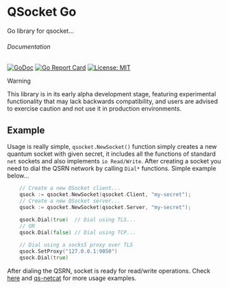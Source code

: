 # QSocket Go
Go library for qsocket...


###### Documentation 
[![GoDoc](https://godoc.org/github.com/qsocket/qsocket-go?status.svg)](http://godoc.org/github.com/qsocket/qsocket-go)
[![Go Report Card](https://goreportcard.com/badge/github.com/qsocket/qs-netcat)](https://goreportcard.com/report/github.com/qsocket/qs-netcat)
[![License: MIT](https://img.shields.io/github/license/qsocket/qsocket-go.svg)](https://raw.githubusercontent.com/qsocket/qsocket-go/master/LICENSE)


> [!WARNING]  
> This library is in its early alpha development stage, featuring experimental functionality that may lack backwards compatibility, and users are advised to exercise caution and not use it in production environments.

## Example
Usage is really simple, `qsocket.NewSocket()` function simply creates a new quantum socket with given secret, it includes all the functions of standard `net` sockets and also implements `io Read/Write`. After creating a socket you need to dial the QSRN network by calling `Dial*` functions. Simple example below...
```go
    // Create a new QSocket client...
    qsock := qsocket.NewSocket(qsocket.Client, "my-secret");
    // Create a new QSocket server...
    qsock := qsocket.NewSocket(qsocket.Server, "my-secret");
    
    qsock.Dial(true)  // Dial using TLS...
    // OR
    qsock.Dial(false) // Dial using TCP... 

    // Dial using a socks5 proxy over TLS
    qsock.SetProxy("127.0.0.1:9050")
    qsock.Dial(true)

``` 

After dialing the QSRN, socket is ready for read/write operations. Check [here](https://github.com/qsocket/qsocket-go/tree/dev/examples) and [qs-netcat](https://github.com/qsocket/qs-netcat) for more usage examples. 
